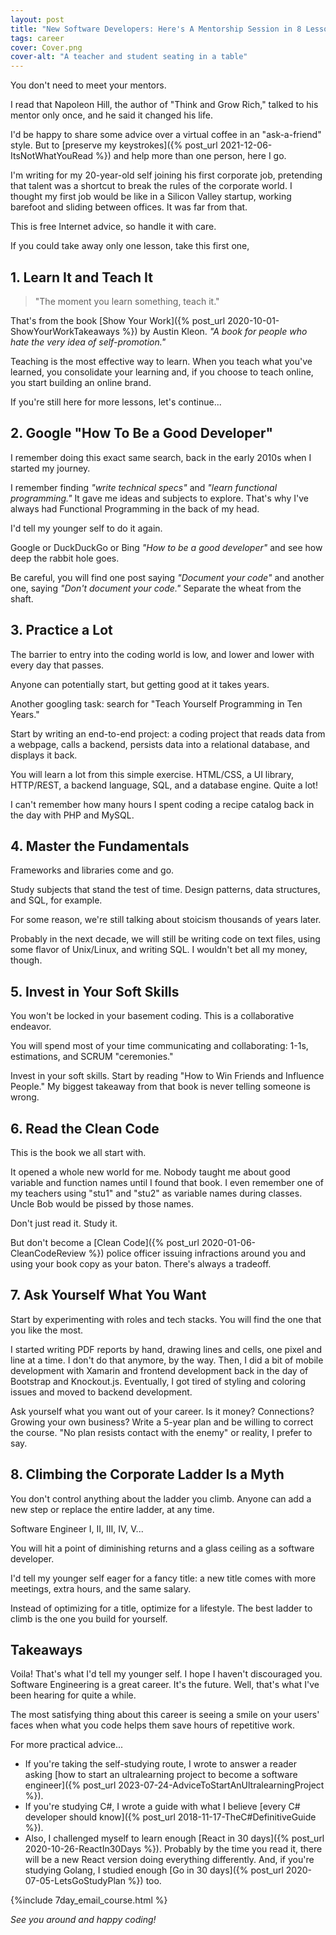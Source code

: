 ```yaml
---
layout: post
title: "New Software Developers: Here's A Mentorship Session in 8 Lessons"
tags: career
cover: Cover.png
cover-alt: "A teacher and student seating in a table" 
---
```


You don't need to meet your mentors.

I read that Napoleon Hill, the author of "Think and Grow Rich," talked to his mentor only once, and he said it changed his life.

I'd be happy to share some advice over a virtual coffee in an "ask-a-friend" style. But to [preserve my keystrokes]({% post_url 2021-12-06-ItsNotWhatYouRead %}) and help more than one person, here I go.

I'm writing for my 20-year-old self joining his first corporate job, pretending that talent was a shortcut to break the rules of the corporate world. I thought my first job would be like in a Silicon Valley startup, working barefoot and sliding between offices. It was far from that. 

This is free Internet advice, so handle it with care.

If you could take away only one lesson, take this first one,

## 1. Learn It and Teach It

> "The moment you learn something, teach it."

That's from the book [Show Your Work]({% post_url 2020-10-01-ShowYourWorkTakeaways %}) by Austin Kleon. _"A book for people who hate the very idea of self-promotion."_

Teaching is the most effective way to learn. When you teach what you've learned, you consolidate your learning and, if you choose to teach online, you start building an online brand.

If you're still here for more lessons, let's continue...

## 2. Google "How To Be a Good Developer"

I remember doing this exact same search, back in the early 2010s when I started my journey.

I remember finding _"write technical specs"_ and _"learn functional programming."_ It gave me ideas and subjects to explore. That's why I've always had Functional Programming in the back of my head.

I'd tell my younger self to do it again.

Google or DuckDuckGo or Bing _"How to be a good developer"_ and see how deep the rabbit hole goes.

Be careful, you will find one post saying _"Document your code"_ and another one, saying _"Don't document your code."_ Separate the wheat from the shaft.

## 3. Practice a Lot

The barrier to entry into the coding world is low, and lower and lower with every day that passes.

Anyone can potentially start, but getting good at it takes years.

Another googling task: search for "Teach Yourself Programming in Ten Years."

Start by writing an end-to-end project: a coding project that reads data from a webpage, calls a backend, persists data into a relational database, and displays it back.

You will learn a lot from this simple exercise. HTML/CSS, a UI library, HTTP/REST, a backend language, SQL, and a database engine. Quite a lot!

I can't remember how many hours I spent coding a recipe catalog back in the day with PHP and MySQL.

## 4. Master the Fundamentals

Frameworks and libraries come and go. 

Study subjects that stand the test of time. Design patterns, data structures, and SQL, for example.

For some reason, we're still talking about stoicism thousands of years later.

Probably in the next decade, we will still be writing code on text files, using some flavor of Unix/Linux, and writing SQL. I wouldn't bet all my money, though.

## 5. Invest in Your Soft Skills

You won't be locked in your basement coding. This is a collaborative endeavor.

You will spend most of your time communicating and collaborating: 1-1s, estimations, and SCRUM "ceremonies."

Invest in your soft skills. Start by reading "How to Win Friends and Influence People." My biggest takeaway from that book is never telling someone is wrong.

## 6. Read the Clean Code

This is the book we all start with.

It opened a whole new world for me. Nobody taught me about good variable and function names until I found that book. I even remember one of my teachers using "stu1" and "stu2" as variable names during classes. Uncle Bob would be pissed by those names.

Don't just read it. Study it.

But don't become a [Clean Code]({% post_url 2020-01-06-CleanCodeReview %}) police officer issuing infractions around you and using your book copy as your baton. There's always a tradeoff.

## 7. Ask Yourself What You Want

Start by experimenting with roles and tech stacks. You will find the one that you like the most.

I started writing PDF reports by hand, drawing lines and cells, one pixel and line at a time. I don't do that anymore, by the way. Then, I did a bit of mobile development with Xamarin and frontend development back in the day of Bootstrap and Knockout.js. Eventually, I got tired of styling and coloring issues and moved to backend development.

Ask yourself what you want out of your career. Is it money? Connections? Growing your own business? Write a 5-year plan and be willing to correct the course. "No plan resists contact with the enemy" or reality, I prefer to say.

## 8. Climbing the Corporate Ladder Is a Myth

You don't control anything about the ladder you climb. Anyone can add a new step or replace the entire ladder, at any time.

Software Engineer I, II, III, IV, V...

You will hit a point of diminishing returns and a glass ceiling as a software developer.

I'd tell my younger self eager for a fancy title: a new title comes with more meetings, extra hours, and the same salary.

Instead of optimizing for a title, optimize for a lifestyle. The best ladder to climb is the one you build for yourself.

## Takeaways

Voila! That's what I'd tell my younger self. I hope I haven't discouraged you. Software Engineering is a great career. It's the future. Well, that's what I've been hearing for quite a while.

The most satisfying thing about this career is seeing a smile on your users' faces when what you code helps them save hours of repetitive work.

For more practical advice...

* If you're taking the self-studying route, I wrote to answer a reader asking [how to start an ultralearning project to become a software engineer]({% post_url 2023-07-24-AdviceToStartAnUltralearningProject %}).
* If you're studying C#, I wrote a guide with what I believe [every C# developer should know]({% post_url 2018-11-17-TheC#DefinitiveGuide %}).
* Also, I challenged myself to learn enough [React in 30 days]({% post_url 2020-10-26-ReactIn30Days %}). Probably by the time you read it, there will be a new React version doing everything differently. And, if you're studying Golang, I studied enough [Go in 30 days]({% post_url 2020-07-05-LetsGoStudyPlan %}) too.

{%include 7day_email_course.html %}

_See you around and happy coding!_
